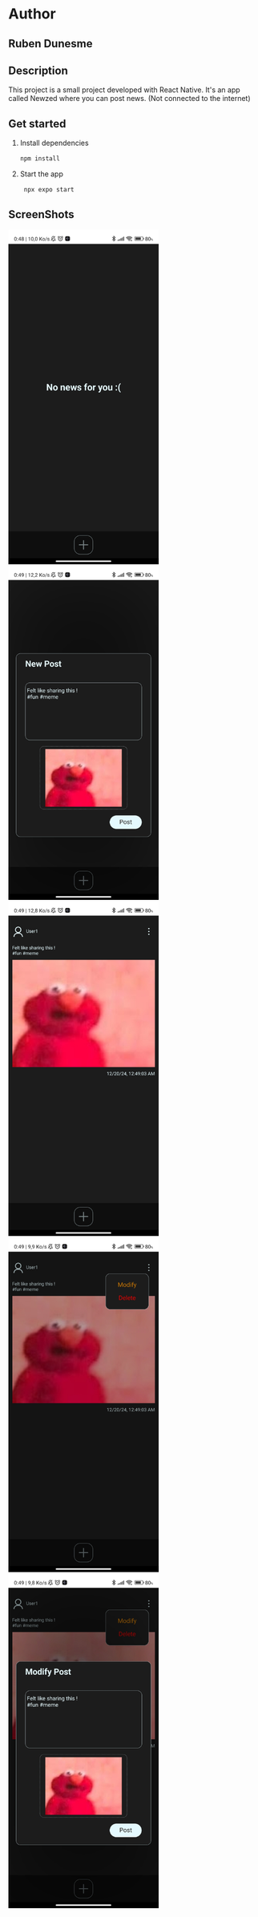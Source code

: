 # Author

## Ruben Dunesme

## Description

This project is a small project developed with React Native. It's an app called Newzed where you can post news. (Not connected to the internet)

## Get started

1. Install dependencies

   ```bash
   npm install
   ```

2. Start the app

   ```bash
    npx expo start
   ```

## ScreenShots

<img src="./screenshots/image1.jpg" width="300">
<img src="./screenshots/image2.jpg" width="300">
<img src="./screenshots/image3.jpg" width="300">
<img src="./screenshots/image4.jpg" width="300">
<img src="./screenshots/image5.jpg" width="300">


